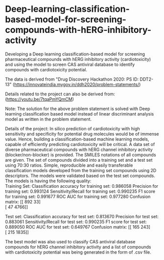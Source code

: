 # Deep-learning-classification-based-model-for-screening-compounds-with-hERG-inhibitory-activity

Developing a Deep learning classification-based model for screening pharmaceutical compounds with hERG inhibitory activity (cardiotoxicity) and using the model to screen CAS antiviral database to identify compounds with cardiotoxicity potential.  

The data is derived from "Drug Discovery Hackathon 2020: PS ID: DDT2-13" (https://innovateindia.mygov.in/ddh2020/problem-statements/)  

Details related to the project can also be derived from: (https://youtu.be/7tqaPmYQmCM)  

Note: The solution for the above problem statement is solved with Deep learning classification based model instead of linear discriminant analysis model as written in the problem statement.  

Details of the project: 
In silico prediction of cardiotoxicity with high sensitivity and specificity for potential drug molecules would be of immense value. Hence, building a classification-based machine learning models, capable of efficiently predicting cardiotoxicity will be critical. A data set of diverse pharmaceutical compounds with hERG channel inhibitory activity (blocker/non-blocker) is provided.  The SMILES notations of all compounds are given. The set of compounds divided into a training set and a test set using 70:30 ratios. Simple, reproducible and easily transferable classification models developed from the training set compounds using 2D descriptors. The models were validated based on the test set compounds.  
The models is having the following quality:  
Training Set: 
Classification accuracy for training set: 0.986058
Precision for training set: 0.993124 
Sensitivity/Recall for training set: 0.990235 
F1 score for training set: 0.991677 
ROC AUC for training set: 0.977280 
Confusion matrix: 
[[ 892   33]  
[  47 4766]]  

Test set: 
 Classification accuracy for test set: 0.813670 
Precision for test set: 0.883061 
Sensitivity/Recall for test set: 0.990235 
F1 score for test set: 0.889050 
ROC AUC for test set: 0.649767
Confusion matrix: 
[[ 165  243]  
[ 215 1835]]  

The best model was also used to classify CAS antiviral database compounds for hERG channel inhibitory activity and a list of compounds with cardiotoxicity potential was being generated in the form of .csv file.
